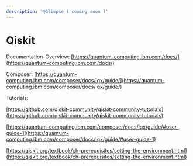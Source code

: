 ```yaml
---
description: '@Glimpse ( coming soon )'
---
```


# Qiskit

Documentation-Overview: [https://quantum-computing.ibm.com/docs/](https://quantum-computing.ibm.com/docs/)

Composer: [https://quantum-computing.ibm.com/composer/docs/iqx/guide/](https://quantum-computing.ibm.com/composer/docs/iqx/guide/)

Tutorials:

[https://github.com/qiskit-community/qiskit-community-tutorials](https://github.com/qiskit-community/qiskit-community-tutorials)

[https://quantum-computing.ibm.com/composer/docs/iqx/guide/#user-guide-1](https://quantum-computing.ibm.com/composer/docs/iqx/guide/#user-guide-1)

[https://qiskit.org/textbook/ch-prerequisites/setting-the-environment.html](https://qiskit.org/textbook/ch-prerequisites/setting-the-environment.html)
